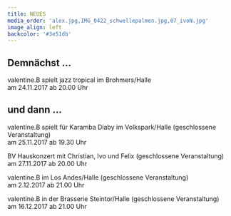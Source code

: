 ```yaml
---
title: NEUES
media_order: 'alex.jpg,IMG_0422_schwellepalmen.jpg,07_ivoN.jpg'
image_align: left
backcolor: '#3e51db'
---
```


## **Demnächst …**
valentine.B spielt jazz tropical im Brohmers/Halle<br>am 24.11.2017 ab 20.00 Uhr


## **und dann …**
valentine.B spielt für Karamba Diaby im Volkspark/Halle (geschlossene Veranstaltung)<br>am 25.11.2017 ab 19.30 Uhr

BV Hauskonzert mit Christian, Ivo und Felix (geschlossene Veranstaltung)<br>am 27.11.2017 ab 20.00 Uhr

valentine.B im Los Andes/Halle (geschlossene Veranstaltung)<br>am 2.12.2017 ab 21.00 Uhr

valentine.B in der Brasserie Steintor/Halle (geschlossene Veranstaltung)<br>am 16.12.2017 ab 21.00 Uhr